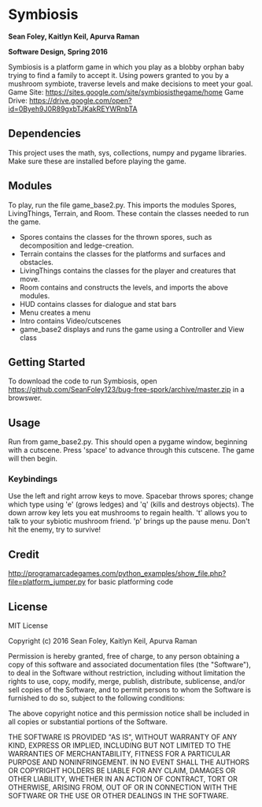 # Symbiosis

**Sean Foley, Kaitlyn Keil, Apurva Raman**

**Software Design, Spring 2016**

Symbiosis is a platform game in which you play as a blobby orphan baby trying to find a family to accept it. Using powers granted to you by a mushroom symbiote, traverse levels and make decisions to meet your goal. 
Game Site: https://sites.google.com/site/symbiosisthegame/home
Game Drive: https://drive.google.com/open?id=0Byeh9J0R89gxbTJKakREYWRnbTA

## Dependencies
This project uses the math, sys, collections, numpy and pygame libraries. Make sure these are installed before playing the game.

## Modules
To play, run the file game_base2.py. This imports the modules Spores, LivingThings, Terrain, and Room. These contain the classes needed to run the game.
- Spores contains the classes for the thrown spores, such as decomposition and ledge-creation.
- Terrain contains the classes for the platforms and surfaces and obstacles.
- LivingThings contains the classes for the player and creatures that move.
- Room contains and constructs the levels, and imports the above modules.
- HUD contains classes for dialogue and stat bars
- Menu creates a menu
- Intro contains Video/cutscenes
- game_base2 displays and runs the game using a Controller and View class

## Getting Started
To download the code to run Symbiosis, open https://github.com/SeanFoley123/bug-free-spork/archive/master.zip in a browswer.

## Usage
Run from game_base2.py. This should open a pygame window, beginning with a cutscene. Press 'space' to advance through this cutscene. The game will then begin.

### Keybindings
Use the left and right arrow keys to move. Spacebar throws spores; change which type using 'e' (grows ledges) and 'q' (kills and destroys objects). The down arrow key lets you eat mushrooms to regain health. 't' allows you to talk to your sybiotic mushroom friend. 'p' brings up the pause menu. Don't hit the enemy, try to survive!

## Credit
http://programarcadegames.com/python_examples/show_file.php?file=platform_jumper.py for basic platforming code

## License
MIT License

Copyright (c) 2016 Sean Foley, Kaitlyn Keil, Apurva Raman

Permission is hereby granted, free of charge, to any person obtaining a copy
of this software and associated documentation files (the "Software"), to deal
in the Software without restriction, including without limitation the rights
to use, copy, modify, merge, publish, distribute, sublicense, and/or sell
copies of the Software, and to permit persons to whom the Software is
furnished to do so, subject to the following conditions:

The above copyright notice and this permission notice shall be included in all
copies or substantial portions of the Software.

THE SOFTWARE IS PROVIDED "AS IS", WITHOUT WARRANTY OF ANY KIND, EXPRESS OR
IMPLIED, INCLUDING BUT NOT LIMITED TO THE WARRANTIES OF MERCHANTABILITY,
FITNESS FOR A PARTICULAR PURPOSE AND NONINFRINGEMENT. IN NO EVENT SHALL THE
AUTHORS OR COPYRIGHT HOLDERS BE LIABLE FOR ANY CLAIM, DAMAGES OR OTHER
LIABILITY, WHETHER IN AN ACTION OF CONTRACT, TORT OR OTHERWISE, ARISING FROM,
OUT OF OR IN CONNECTION WITH THE SOFTWARE OR THE USE OR OTHER DEALINGS IN THE
SOFTWARE.
